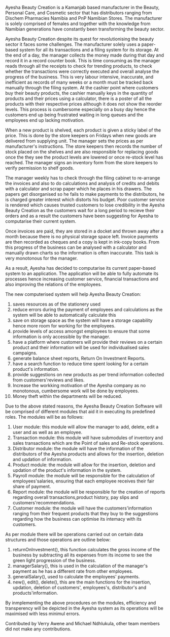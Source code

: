 Ayesha Beauty Creation is a Kamanjab based manufacturer in the Beauty, Personal Care, and Cosmetic sector that has distributors ranging from Dischem Pharmacies Namibia and PnP Namibian Stores. The manufacturer is solely comprised of females and together with the knowledge from Namibian generations have constantly been transforming the beauty sector.

Ayesha Beauty Creation despite its quest for revolutionising the beauty sector it faces some challenges. 
The manufacturer solely uses a paper-based system for all its transactions and a filing system for its storage. At the end of a day, the manager collects the money made during that day and record it in a record counter book. This is time consuming as the manager reads through all the receipts to check for trending products, to check whether the transactions were correctly executed and overall analyse the progress of the business. 
This is very labour intensive, inaccurate, and inefficient as records of many weeks or a month must be tracked back manually through the filing system.
At the cashier point where customers buy their beauty products, the cashier manually keys in the quantity of products and their prices using a calculator, there is a poster of all the products with their respective prices although it does not show the reorder levels.
This process is cumbersome especially on a busy day hence the customers end up being frustrated waiting in long queues and the employees end up lacking motivation.

When a new product is shelved, each product is given a sticky label of the price. This is done by the store keepers on Fridays when new goods are delivered from supplying unit. The manager sets the prices as per manufacturer's instructions. The store keepers then records the number of stock placed on the shelves and are also responsible for replacing goods once the they see the product levels are lowered or once re-stock level has reached. The manager signs an inventory  form from the store keepers to verify permission to shelf goods.

The manager weekly has to check through the filing cabinet to re-arrange the invoices and also to do calculations and analysis of credits and debits with a calculator and scrap paper which he places in his drawers. The papers get disorganised so he fails to make payments to the distributors, he is charged greater interest which distorts his budget. Poor customer service is rendered which causes trusted customers to lose credibility in the Ayesha Beauty Creation as the customers wait for a long period to recieve their orders and as a result the customers have been suggesting for Ayesha to computarise their current system.
 
Once invoices are paid, they are stored in a docket and thrown away after a month because there is no physical storage space left. Invoice payments are then recorded as cheques and a copy is kept in ink-copy books. From this progress of the business can be analysed with a calculator and manually drawn charts so the information is often inaccurate. This task is very monotonous for the manager.

As a result, Ayesha has decided to computarise its current paper-based system to an application. The application will be able to fully automate its processes hence increasing customer service, financial transactions and also improving the relations of the employees. 

The new computerised system will help Ayesha Beauty Creation: 
1. saves resources as of the stationery used
2. reduce errors during the payment of employees and calculations as the system will be able to automatically calculate this
3. save on storage space as the system will have a storage capability hence more room for working for the employees.
4. provide levels of access amongst employees to ensure that some information is only accessible by the manager. 
5. have a platform where customers will provide their reviews on a certain product and their information will be used for individualised sales campaigns. 
6. generate balance sheet reports, Return On Investment Reports.
7. have a search function to reduce time spent looking for a certain product's information.
8. provide suggestions on new products as per trend information collected from customers'reviews and likes.
9. Increase the workking motivation of the Ayesha company as no monotonous, cumbersome work will be done by employees.
10. Money theft within the departments will be reduced.

Due to the above stated reasons, the Ayesha Beauty Creation Software will be comprised of different modules that aid it in executing its predefined roles.
The modules will be as follows:
1. User module: this module will allow the manager to add, delete, edit a user and as well as an employee.
2. Transaction module: this module will have submodules of inventory and sales transactions which are the Point of sales and Re-stock operations.
3. Distributor module: the module will have the information of the distributors of the Ayesha products and allows for the insertion, deletion and updation of information.
4. Product module: the module will allow for the insertion, deletion and updation of the product's information in the system.
5. Payroll module: the module will be responsible for the calculation of employees'salaries, ensuring that each employee receives their fair share of payment.
6. Report module: the module will be responsible for the creation of reports regarding overall transactions,product history, pay slips and customers'recommendations.
7. Customer module: the module will have the customers'information ranging from their frequent products that they buy to the suggestions regarding how the business can optimise its intemacy with its customers.

As per module there will be operations carried out on certain data structures and those operations are outline below: 
1. returnOnInvestment(), this function calculates the gross income of the business by subtracting all its expenses from its income to see the green light progression of the business.
2. managerSalary(), this is used in the calculation of the manager's payment as he has a different rate from other employees.
3. generalSalary(), used to calculate the employees' payments.
4. new(), edit(), delete(), this are the main functions for the insertion, updation, deletion of customers', employees's, distributor's and products'information.

By inmplementing the above procedures on the modules, efficiency and transperency will be depicted in the Ayesha system as its operations will be maximised with less minimul errors.

Contributed by Verry Awene and Michael Ndhlukula, other team members did not make any contributions.




